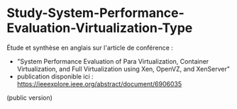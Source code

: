 # Study-System-Performance-Evaluation-Virtualization-Type
Étude et synthèse en anglais sur l'article de conférence :

- "System Performance Evaluation of Para Virtualization, Container Virtualization, and Full Virtualization
using Xen, OpenVZ, and XenServer"
- publication disponible ici : https://ieeexplore.ieee.org/abstract/document/6906035

(public version)
